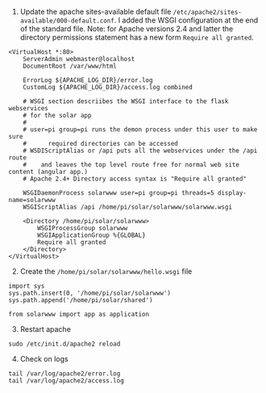 1. Update the apache sites-available default file `/etc/apache2/sites-available/000-default.conf`. I added the WSGI configuration at the end of the
   standard file. Note: for Apache versions 2.4 and latter the directory permissions statement has a new form `Require all granted`.

```
<VirtualHost *:80>
	ServerAdmin webmaster@localhost
	DocumentRoot /var/www/html

	ErrorLog ${APACHE_LOG_DIR}/error.log
	CustomLog ${APACHE_LOG_DIR}/access.log combined

	# WSGI section descriibes the WSGI interface to the flask webservices
	# for the solar app
	#
	# user=pi group=pi runs the demon process under this user to make sure
	#      required directories can be accessed
	# WSDIScriptAlias or /api puts all the webservices under the /api route
	#    and leaves the top level route free for normal web site content (angular app.)
	# Apache 2.4+ Directory access syntax is "Require all granted"

	WSGIDaemonProcess solarwww user=pi group=pi threads=5 display-name=solarwww
	WSGIScriptAlias /api /home/pi/solar/solarwww/solarwww.wsgi

	<Directory /home/pi/solar/solarwww>
		WSGIProcessGroup solarwww
		WSGIApplicationGroup %{GLOBAL}
		Require all granted
	</Directory>
</VirtualHost>
```

2. Create the `/home/pi/solar/solarwww/hello.wsgi` file

```
import sys
sys.path.insert(0, '/home/pi/solar/solarwww')
sys.path.append('/home/pi/solar/shared')

from solarwww import app as application
```

3. Restart apache

```
sudo /etc/init.d/apache2 reload
```

4. Check on logs

```
tail /var/log/apache2/error.log
tail /var/log/apache2/access.log
```
